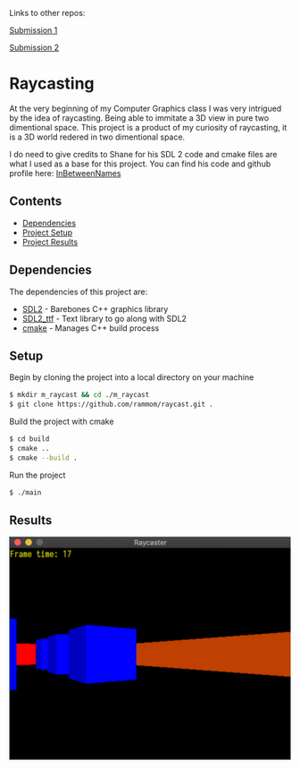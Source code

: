 Links to other repos:

[Submission 1](https://l.messenger.com/l.php?u=https%3A%2F%2Fgithub.com%2Fmajid171%2FCOMP-3520-Final-Project&h=AT3qbcYDl2uslcWZ144tIf3x_JW1bvI4hL3yZVpkGwFn1UUOAYqLtBg6yg95NoElnf_VaFPRsZ5hUqeNENJ8AHkqc3xS_yBl9wSOU3u7xFxgZ47fEuodlMPdunKB-4z84S5ECgKG)

[Submission 2](https://github.com/rammom/COMP3520-FinalProject)


# Raycasting

At the very beginning of my Computer Graphics class I was very intrigued by the idea of raycasting.  Being able to immitate a 3D view in pure two dimentional space. This project is a product of my curiosity of raycasting, it is a 3D world redered in two dimentional space.

I do need to give credits to Shane for his SDL 2 code and cmake files are what I used as a base for this project. You can find his code and github profile here: [InBetweenNames](https://github.com/InBetweenNames/SDL2TemplateCMake.git)
   
## Contents

  - [Dependencies](##Dependencies)
  - [Project Setup](##Setup)
  - [Project Results](##Results)

## Dependencies

The dependencies of this project are:

* [SDL2](https://www.libsdl.org/download-2.0.php) - Barebones C++ graphics library
* [SDL2_ttf](https://www.libsdl.org/projects/SDL_ttf/) - Text library to go along with SDL2
* [cmake](https://cmake.org/) - Manages C++ build process

## Setup

Begin by cloning the project into a local directory on your machine

```sh
$ mkdir m_raycast && cd ./m_raycast
$ git clone https://github.com/rammom/raycast.git .
```

Build the project with cmake
```sh
$ cd build
$ cmake ..
$ cmake --build .
```

Run the project
```sh
$ ./main
```

## Results

![Demo Image](raycast_img.png)
